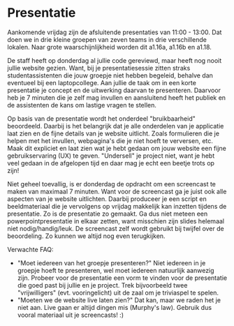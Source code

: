 # Presentatie

Aankomende vrijdag zijn de afsluitende presentaties van 11:00 - 13:00. Dat doen we in drie kleine groepen van zeven teams in drie verschillende lokalen. Naar grote waarschijnlijkheid worden dit a1.16a, a1.16b en a1.18.

De staff heeft op donderdag al jullie code gereviewd, maar heeft nog nooit jullie website gezien. Want, bij je presentatiesessie zitten straks studentassistenten die jouw groepje niet hebben begeleid, behalve dan eventueel bij een laptopcollege. Aan jullie de taak om in een korte presentatie je concept en de uitwerking daarvan te presenteren. Daarvoor heb je 7 minuten die je zelf mag invullen en aansluitend heeft het publiek en de assistenten de kans om lastige vragen te stellen.

Op basis van de presentatie wordt het onderdeel "bruikbaarheid" beoordeeld. Daarbij is het belangrijk dat je alle onderdelen van je applicatie laat zien en de fijne details van je website uitlicht. Zoals formulieren die je helpen met het invullen, webpagina's die je niet hoeft te verversen, etc. Maak dit expliciet en laat zien wat je hebt gedaan om jouw website een fijne gebruikservaring (UX) te geven. "Undersell" je project niet, want je hebt veel gedaan in de afgelopen tijd en daar mag je echt een beetje trots op zijn!

Niet geheel toevallig, is er donderdag de opdracht om een screencast te maken van maximaal 7 minuten. Want voor de screencast ga je juist ook alle aspecten van je website uitlichten. Daarbij produceer je een script en beeldmateriaal die je vervolgens op vrijdag makkelijk kan inzetten tijdens de presentatie. Zo is de presentatie zo gemaakt. Ga dus niet meteen een powerpointpresentatie in elkaar zetten, want misschien zijn slides helemaal niet nodig/handig/leuk. De screencast zelf wordt gebruikt bij twijfel over de beoordeling. Zo kunnen we altijd nog even terugkijken.

Verwachte FAQ:
* "Moet iedereen van het groepje presenteren?" Niet iedereen in je groepje hoeft te presenteren, wel moet iedereen natuurlijk aanwezig zijn. Probeer voor de presentatie een vorm te vinden voor de presentatie die goed past bij jullie en je project. Trek bijvoorbeeld twee "vrijwilligers" (evt. vooringelicht) uit de zaal om je triviaspel te spelen.
* "Moeten we de website live laten zien?" Dat kan, maar we raden het je niet aan. Live gaan er altijd dingen mis (Murphy's law). Gebruik dus vooral materiaal uit je screencasts! :)

 
